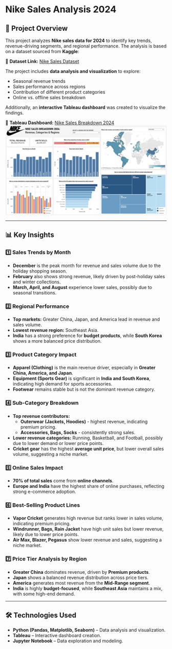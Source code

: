 # Nike Sales Analysis 2024

## 📌 Project Overview
This project analyzes **Nike sales data for 2024** to identify key trends, revenue-driving segments, and regional performance. The analysis is based on a dataset sourced from **Kaggle**:

🔗 **Dataset Link:** [Nike Sales Dataset](https://www.google.com/url?q=https%3A%2F%2Fwww.kaggle.com%2Fdatasets%2Fayushcx%2Fnike-global-sales-data-2024)

The project includes **data analysis and visualization** to explore:
- Seasonal revenue trends
- Sales performance across regions
- Contribution of different product categories
- Online vs. offline sales breakdown

Additionally, an **interactive Tableau dashboard** was created to visualize the findings.

🔗 **Tableau Dashboard:** [Nike Sales Breakdown 2024](https://public.tableau.com/app/profile/mariia.nykoniuk/viz/NikeSalesBreakdown2024/Dashboard1)
![Bakery Sales Dashboard](nike_sales_analysis_dashboard.png)

---
## 📊 Key Insights

### **1️⃣ Sales Trends by Month**
- **December** is the peak month for revenue and sales volume due to the holiday shopping season.
- **February** also shows strong revenue, likely driven by post-holiday sales and winter collections.
- **March, April, and August** experience lower sales, possibly due to seasonal transitions.

### **2️⃣ Regional Performance**
- **Top markets:** Greater China, Japan, and America lead in revenue and sales volume.
- **Lowest revenue region:** Southeast Asia.
- **India** has a strong preference for **budget products**, while **South Korea** shows a more balanced price distribution.

### **3️⃣ Product Category Impact**
- **Apparel (Clothing)** is the main revenue driver, especially in **Greater China, America, and Japan**.
- **Equipment (Sports Gear)** is significant in **India and South Korea**, indicating high demand for sports accessories.
- **Footwear** remains stable but is not the dominant revenue category.

### **4️⃣ Sub-Category Breakdown**
- **Top revenue contributors:**
  - **Outerwear (Jackets, Hoodies)** - highest revenue, indicating premium pricing.
  - **Accessories, Bags, Socks** - consistently strong sales.
- **Lower revenue categories:** Running, Basketball, and Football, possibly due to lower demand or lower price points.
- **Cricket gear** has the highest **average unit price**, but lower overall sales volume, suggesting a niche market.

### **5️⃣ Online Sales Impact**
- **70% of total sales** come from **online channels**.
- **Europe and India** have the highest share of online purchases, reflecting strong e-commerce adoption.

### **6️⃣ Best-Selling Product Lines**
- **Vapor Cricket** generates high revenue but ranks lower in sales volume, indicating premium pricing.
- **Windrunner, Bags, Rain Jacket** have high unit sales but lower revenue, likely due to lower price points.
- **Air Max, Blazer, Pegasus** show lower revenue and sales, suggesting a niche market.

### **7️⃣ Price Tier Analysis by Region**
- **Greater China** dominates revenue, driven by **Premium products**.
- **Japan** shows a balanced revenue distribution across price tiers.
- **America** generates most revenue from the **Mid-Range segment**.
- **India** is highly **budget-focused**, while **Southeast Asia** maintains a mix, with some high-end demand.

---
## 🛠️ Technologies Used
- **Python (Pandas, Matplotlib, Seaborn)** – Data analysis and visualization.
- **Tableau** – Interactive dashboard creation.
- **Jupyter Notebook** – Data exploration and modeling.

